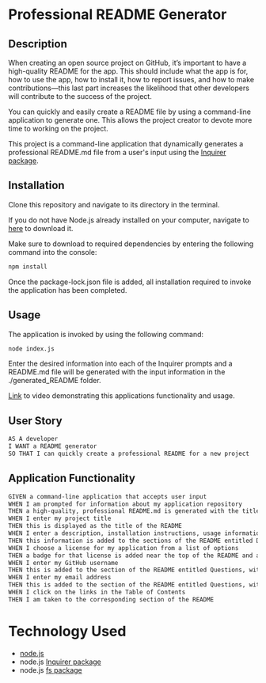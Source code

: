 # Professional README Generator

## Description

When creating an open source project on GitHub, it’s important to have a high-quality README for the app. This should include what the app is for, how to use the app, how to install it, how to report issues, and how to make contributions&mdash;this last part increases the likelihood that other developers will contribute to the success of the project. 

You can quickly and easily create a README file by using a command-line application to generate one. This allows the project creator to devote more time to working on the project.

This project is a command-line application that dynamically generates a professional README.md file from a user's input using the [Inquirer package](https://www.npmjs.com/package/inquirer).

## Installation

Clone this repository and navigate to its directory in the terminal. 

If you do not have Node.js already installed on your computer, navigate to [here](https://nodejs.org/en/) to download it.

Make sure to download to required dependencies by entering the following command into the console:

```bash
npm install 
```

Once the package-lock.json file is added, all installation required to invoke the application has been completed.

## Usage

The application is invoked by using the following command:

```bash
node index.js
```

Enter the desired information into each of the Inquirer prompts and a README.md file will be generated with the input information in the ./generated_README folder.

[Link](https://drive.google.com/file/d/1kvIr3XS0Kk4FnF7GcpwrCkCPlgodCZMY/view) to video demonstrating this applications functionality and usage.

## User Story

```md
AS A developer
I WANT a README generator
SO THAT I can quickly create a professional README for a new project
```

## Application Functionality

```md
GIVEN a command-line application that accepts user input
WHEN I am prompted for information about my application repository
THEN a high-quality, professional README.md is generated with the title of my project and sections entitled Description, Table of Contents, Installation, Usage, License, Contributing, Tests, and Questions
WHEN I enter my project title
THEN this is displayed as the title of the README
WHEN I enter a description, installation instructions, usage information, contribution guidelines, and test instructions
THEN this information is added to the sections of the README entitled Description, Installation, Usage, Contributing, and Tests
WHEN I choose a license for my application from a list of options
THEN a badge for that license is added near the top of the README and a notice is added to the section of the README entitled License that explains which license the application is covered under
WHEN I enter my GitHub username
THEN this is added to the section of the README entitled Questions, with a link to my GitHub profile
WHEN I enter my email address
THEN this is added to the section of the README entitled Questions, with instructions on how to reach me with additional questions
WHEN I click on the links in the Table of Contents
THEN I am taken to the corresponding section of the README
```

# Technology Used
- [node.js](https://nodejs.org/en/)
- node.js [Inquirer package](https://www.npmjs.com/package/inquirer)
- node.js [fs package](https://www.npmjs.com/package/fs)